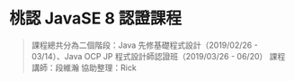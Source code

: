 # 桃認 JavaSE 8 認證課程

> 課程總共分為二個階段：Java 先修基礎程式設計（2019/02/26 - 03/14）、Java OCP JP 程式設計師認證班（2019/03/26 - 06/20）
> 課程講師：段維瀚
> 協助整理：Rick

